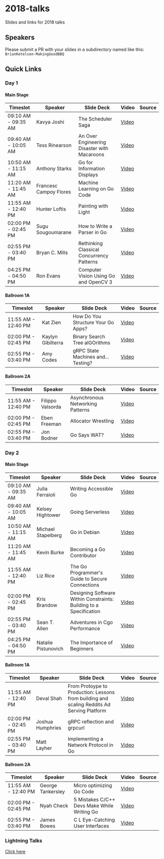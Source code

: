# 2018-talks
Slides and links for 2018 talks

## Speakers
Please submit a PR with your slides in a subdirectory named like this:
`BrianKetelsen-MakingGoodBBQ`

## Quick Links

### Day 1

#### Main Stage

| Timeslot    | Speaker     | Slide Deck | Video | Source |
| ----------- | ----------- | ---------- | ----- | ------ |
| 09:10 AM - 09:35 AM | Kavya Joshi | The Scheduler Saga | [Video](https://www.youtube.com/watch?v=YHRO5WQGh0k) | |
| 09:40 AM - 10:05 AM | Tess Rinearson | An Over Engineering Disaster with Macaroons | [Video](https://www.youtube.com/watch?v=MZFv62qz8RU) | |
| 10:50 AM - 11:15 AM | Anthony Starks | Go for Information Displays | [Video](https://www.youtube.com/watch?v=NyDNJnioWhI) | |
| 11:20 AM - 11:45 AM | Francesc Campoy Flores | Machine Learning on Go Code | [Video](https://www.youtube.com/watch?v=Lt3qZAwQX3w) | |
| 11:55 AM - 12:40 PM | Hunter Loftis | Painting with Light | [Video](https://www.youtube.com/watch?v=jRAMCzbXteA) | |
| 02:00 PM - 02:45 PM | Sugu Sougoumarane | How to Write a Parser in Go | [Video](https://www.youtube.com/watch?v=NG0s3-s3whY) | |
| 02:55 PM - 03:40 PM | Bryan C. Mills | Rethinking Classical Concurrency Patterns | [Video](https://www.youtube.com/watch?v=5zXAHh5tJqQ) | |
| 04:25 PM - 04:50 PM | Ron Evans | Computer Vision Using Go and OpenCV 3 | [Video](https://www.youtube.com/watch?v=Y_7Gn-WH5x0) | |

#### Ballroom 1A

| Timeslot    | Speaker     | Slide Deck | Video | Source |
| ----------- | ----------- | ---------- | ----- | ------ |
| 11:55 AM - 12:40 PM | Kat Zien |  How Do You Structure Your Go Apps? | [Video](https://www.youtube.com/watch?v=oL6JBUk6tj0) | |
| 02:00 PM - 02:45 PM | Kaylyn Gibilterra | Binary Search Tree alGOrithms | [Video](https://www.youtube.com/watch?v=4iYtR5pIMwA) | |
| 02:55 PM - 03:40 PM | Amy Codes |  gRPC State Machines and... Testing? | [Video](https://www.youtube.com/watch?v=i7bdGl-olkE) | |

#### Ballroom 2A

| Timeslot    | Speaker     | Slide Deck | Video | Source |
| ----------- | ----------- | ---------- | ----- | ------ |
| 11:55 AM - 12:40 PM | Filippo Valsorda | Asynchronous Networking Patterns | [Video](https://www.youtube.com/watch?v=afSiVelXDTQ) | |
| 02:00 PM - 02:45 PM | Eben Freeman | Allocator Wrestling | [Video](https://www.youtube.com/watch?v=M0HER1G5BRw) | |
| 02:55 PM - 03:40 PM | Jon Bodner | Go Says WAT? | [Video](https://www.youtube.com/watch?v=zPd0Cxzsslk) | |

### Day 2

#### Main Stage

| Timeslot    | Speaker     | Slide Deck | Video | Source |
| ----------- | ----------- | ---------- | ----- | ------ |
| 09:10 AM - 09:35 AM | Julia Ferraioli | Writing Accessible Go | [Video](https://www.youtube.com/watch?v=cVaDY0ChvOQ) | |
| 09:40 AM - 10:05 AM | Kelsey Hightower | Going Serverless | [Video](https://www.youtube.com/watch?v=U7glyWYj4qg) | |
| 10:50 AM - 11:15 AM | Michael Stapelberg | Go in Debian | [Video](https://www.youtube.com/watch?v=A1QNlu1eiBc) | |
| 11:20 AM - 11:45 AM | Kevin Burke | Becoming a Go Contributor | [Video](https://www.youtube.com/watch?v=HZYrSIC6LFA) | |
| 11:55 AM - 12:40 PM | Liz Rice | The Go Programmer's Guide to Secure Connections | [Video](https://www.youtube.com/watch?v=kxKLYDLzuHA) | |
| 02:00 PM - 02:45 PM | Kris Brandow | Designing Software Within Constraints: Building to a Specification | [Video](https://www.youtube.com/watch?v=L7TSvjES81U) | |
| 02:55 PM - 03:40 PM | Sean T. Allen | Adventures in Cgo Performance | [Video](https://www.youtube.com/watch?v=71ggzBeHdmA) | |
| 04:25 PM - 04:50 PM | Natalie Pistunovich | The Importance of Beginners | [Video](https://www.youtube.com/watch?v=7yMXs9TRvVI) | |

#### Ballroom 1A

| Timeslot    | Speaker     | Slide Deck | Video | Source |
| ----------- | ----------- | ---------- | ----- | ------ |
| 11:55 AM - 12:40 PM | Deval Shah | From Protoype to Production: Lessons from building and scaling Reddits Ad Serving Platform | [Video](https://www.youtube.com/watch?v=tjcugWj37gA) | |
| 02:00 PM - 02:45 PM | Joshua Humphries | gRPC reflection and grpcurl | [Video](https://www.youtube.com/watch?v=dDr-8kbMnaw) | |
| 02:55 PM - 03:40 PM | Matt Layher | Implementing a Network Protocol in Go | [Video](https://www.youtube.com/watch?v=pUaFW98V1Sc) | |

#### Ballroom 2A

| Timeslot    | Speaker     | Slide Deck | Video | Source |
| ----------- | ----------- | ---------- | ----- | ------ |
| 11:55 AM - 12:40 PM | George Tankersley | Micro optimizing Go Code | [Video](https://www.youtube.com/watch?v=keydVd-Zn80) | |
| 02:00 PM - 02:45 PM | Nyah Check | 5 Mistakes C/C++ Devs Make While Writing Go | [Video](https://www.youtube.com/watch?v=rQXYmya37y4) | |
| 02:55 PM - 03:40 PM | James Bowes | C L Eye-Catching User Interfaces | [Video](https://www.youtube.com/watch?v=3d15R-Nx57c) | |


### Lightning Talks

[Click here](lightningtalks/README.md)

